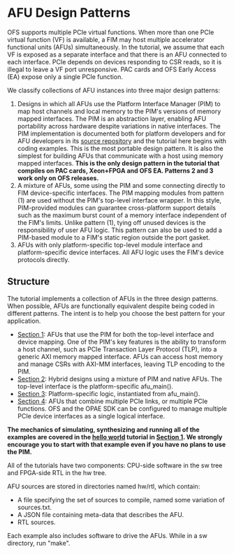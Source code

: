 # AFU Design Patterns

OFS supports multiple PCIe virtual functions. When more than one PCIe virtual function (VF) is available, a FIM may host multiple accelerator functional units (AFUs) simultaneously. In the tutorial, we assume that each VF is exposed as a separate interface and that there is an AFU connected to each interface. PCIe depends on devices responding to CSR reads, so it is illegal to leave a VF port unresponsive. PAC cards and OFS Early Access (EA) expose only a single PCIe function.

We classify collections of AFU instances into three major design patterns:

1. Designs in which all AFUs use the Platform Interface Manager (PIM) to map host channels and local memory to the PIM's versions of memory mapped interfaces. The PIM is an abstraction layer, enabling AFU portability across hardware despite variations in native interfaces. The PIM implementation is documented both for platform developers and for AFU developers in its [source repository](https://github.com/OFS/ofs-platform-afu-bbb/) and the tutorial here begins with coding examples. This is the most portable design pattern. It is also the simplest for building AFUs that communicate with a host using memory mapped interfaces. __This is the only design pattern in the tutorial that compiles on PAC cards, Xeon+FPGA and OFS EA. Patterns 2 and 3 work only on OFS releases.__
2. A mixture of AFUs, some using the PIM and some connecting directly to FIM device-specific interfaces. The PIM mapping modules from pattern \(1\) are used without the PIM's top-level interface wrapper. In this style, PIM-provided modules can guarantee cross-platform support details such as the maximum burst count of a memory interface independent of the FIM's limits. Unlike pattern \(1\), tying off unused devices is the responsibility of user AFU logic. This pattern can also be used to add a PIM-based module to a FIM's static region outside the port gasket.
3. AFUs with only platform-specific top-level module interface and platform-specific device interfaces. All AFU logic uses the FIM's device protocols directly.

## Structure

The tutorial implements a collection of AFUs in the three design patterns. When possible, AFUs are functionally equivalent despite being coded in different patterns. The intent is to help you choose the best pattern for your application.

- [Section 1](01_pim_ifc/): AFUs that use the PIM for both the top-level interface and device mapping. One of the PIM's key features is the ability to transform a host channel, such as PCIe Transaction Layer Protocol \(TLP\), into a generic AXI memory mapped interface. AFUs can access host memory and manage CSRs with AXI-MM interfaces, leaving TLP encoding to the PIM.
- [Section 2](02_hybrid/): Hybrid designs using a mixture of PIM and native AFUs. The top-level interface is the platform-specific afu\_main\(\).
- [Section 3](03_afu_main/): Platform-specific logic, instantiated from afu\_main\(\).
- [Section 4](04_multi_link/): AFUs that combine multiple PCIe links, or multiple PCIe functions. OFS and the OPAE SDK can be configured to manage multiple PCIe device interfaces as a single logical interface.

__The mechanics of simulating, synthesizing and running all of the examples are covered in the [hello world](01_pim_ifc/hello_world/) tutorial in [Section 1](01_pim_ifc/). We strongly encourage you to start with that example even if you have no plans to use the PIM.__

All of the tutorials have two components: CPU-side software in the sw tree and FPGA-side RTL in the hw tree.

AFU sources are stored in directories named hw/rtl, which contain:

- A file specifying the set of sources to compile, named some variation of sources.txt.
- A JSON file containing meta-data that describes the AFU.
- RTL sources.

Each example also includes software to drive the AFUs. While in a sw directory, run "make".
